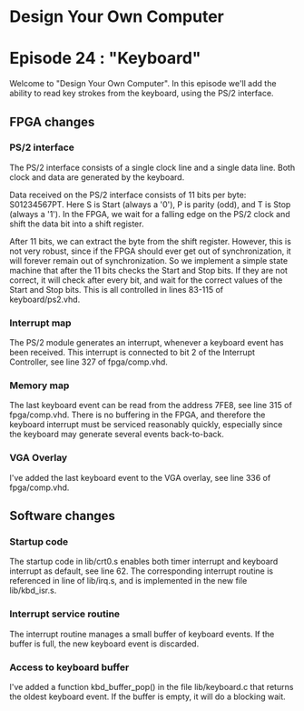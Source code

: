 # Design Your Own Computer
# Episode 24 : "Keyboard"
 
Welcome to "Design Your Own Computer".  In this episode we'll add the ability
to read key strokes from the keyboard, using the PS/2 interface.

## FPGA changes

### PS/2 interface
The PS/2 interface consists of a single clock line and a single data line. Both
clock and data are generated by the keyboard.

Data received on the PS/2 interface consists of 11 bits per byte: S01234567PT.
Here S is Start (always a '0'), P is parity (odd), and T is Stop (always a
'1').  In the FPGA, we wait for a falling edge on the PS/2 clock and shift the
data bit into a shift register.

After 11 bits, we can extract the byte from the shift register.  However, this
is not very robust, since if the FPGA should ever get out of synchronization,
it will forever remain out of synchronization. So we implement a simple state
machine that after the 11 bits checks the Start and Stop bits.  If they are not
correct, it will check after every bit, and wait for the correct values of the
Start and Stop bits. This is all controlled in lines 83-115 of
keyboard/ps2.vhd.

### Interrupt map
The PS/2 module generates an interrupt, whenever a keyboard event has been
received. This interrupt is connected to bit 2 of the Interrupt Controller,
see line 327 of fpga/comp.vhd.

### Memory map
The last keyboard event can be read from the address 7FE8, see line 315 of
fpga/comp.vhd.  There is no buffering in the FPGA, and therefore the keyboard
interrupt must be serviced reasonably quickly, especially since the keyboard
may generate several events back-to-back.

### VGA Overlay
I've added the last keyboard event to the VGA overlay, see line 336 of
fpga/comp.vhd.

## Software changes

### Startup code
The startup code in lib/crt0.s enables both timer interrupt and keyboard
interrupt as default, see line 62. The corresponding interrupt routine is
referenced in line of lib/irq.s, and is implemented in the new file
lib/kbd\_isr.s.

### Interrupt service routine
The interrupt routine manages a small buffer of keyboard events. If the buffer
is full, the new keyboard event is discarded.

### Access to keyboard buffer
I've added a function kbd\_buffer\_pop() in the file lib/keyboard.c that
returns the oldest keyboard event. If the buffer is empty, it will do a
blocking wait.

